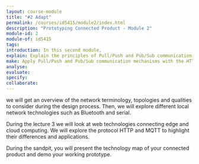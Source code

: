 ```yaml
---
layout: course-module
title: "#2 Adapt"
permalink: /courses/id5415/module2/index.html
description: "Prototyping Connected Product - Module 2"
module-id: 2
module-of: id5415
tags:
introduction: In this second module,
explain: Explain the principles of Pull/Push and Pub/Sub communication mechanisms; Explain the role, benefits and limitations of cloud and edge computing for connected product service systems;
make: Apply Pull/Push and Pub/Sub communication mechanisms with the HTTP, MQTT, Serial and Bluetooth protocols to exchange messages between devices and the cloud;
analyse:
evaluate: 
specify: 
collaborate:
---
```


we will get an overview of the network terminology, topologies and qualities to consider during the design process. Then, we will explore different local network technologies such as Bluetooth and serial.

During the lecture 3 we will look at web technologies connecting edge and cloud computing. We will explore the protocol HTTP and MQTT to highlight their differences and applications.


During the sandpit, you will present the technology map of your connected product and demo your working prototype.